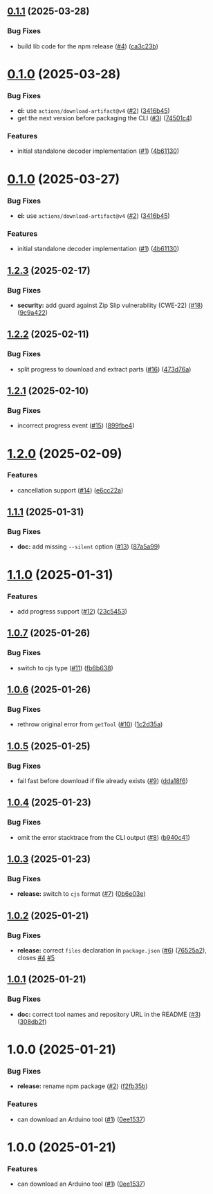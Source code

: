 ## [0.1.1](https://github.com/dankeboy36/trbr/compare/0.1.0...0.1.1) (2025-03-28)


### Bug Fixes

* build lib code for the npm release ([#4](https://github.com/dankeboy36/trbr/issues/4)) ([ca3c23b](https://github.com/dankeboy36/trbr/commit/ca3c23ba317a71303884292764bab710d5c20704))

# [0.1.0](https://github.com/dankeboy36/trbr/compare/0.0.1...0.1.0) (2025-03-28)


### Bug Fixes

* **ci:** use `actions/download-artifact@v4` ([#2](https://github.com/dankeboy36/trbr/issues/2)) ([3416b45](https://github.com/dankeboy36/trbr/commit/3416b45b8323e3c7fd043fb73fa8f02ad80dc0b5))
* get the next version before packaging the CLI ([#3](https://github.com/dankeboy36/trbr/issues/3)) ([74501c4](https://github.com/dankeboy36/trbr/commit/74501c4e162646f1d02e98e409374ab195389de4))


### Features

* initial standalone decoder implementation ([#1](https://github.com/dankeboy36/trbr/issues/1)) ([4b61130](https://github.com/dankeboy36/trbr/commit/4b61130bf2be506fa80fa1db7e3277ff449dbb56))

# [0.1.0](https://github.com/dankeboy36/trbr/compare/0.0.1...0.1.0) (2025-03-27)


### Bug Fixes

* **ci:** use `actions/download-artifact@v4` ([#2](https://github.com/dankeboy36/trbr/issues/2)) ([3416b45](https://github.com/dankeboy36/trbr/commit/3416b45b8323e3c7fd043fb73fa8f02ad80dc0b5))


### Features

* initial standalone decoder implementation ([#1](https://github.com/dankeboy36/trbr/issues/1)) ([4b61130](https://github.com/dankeboy36/trbr/commit/4b61130bf2be506fa80fa1db7e3277ff449dbb56))

## [1.2.3](https://github.com/dankeboy36/get-arduino-tools/compare/1.2.2...1.2.3) (2025-02-17)


### Bug Fixes

* **security:** add guard against Zip Slip vulnerability (CWE-22) ([#18](https://github.com/dankeboy36/get-arduino-tools/issues/18)) ([9c9a422](https://github.com/dankeboy36/get-arduino-tools/commit/9c9a422887648f37ff9c4a5b766c0d68bc59fe97))

## [1.2.2](https://github.com/dankeboy36/get-arduino-tools/compare/1.2.1...1.2.2) (2025-02-11)


### Bug Fixes

* split progress to download and extract parts ([#16](https://github.com/dankeboy36/get-arduino-tools/issues/16)) ([473d76a](https://github.com/dankeboy36/get-arduino-tools/commit/473d76a26b03547a873935044046e4e8e85315ea))

## [1.2.1](https://github.com/dankeboy36/get-arduino-tools/compare/1.2.0...1.2.1) (2025-02-10)


### Bug Fixes

* incorrect progress event ([#15](https://github.com/dankeboy36/get-arduino-tools/issues/15)) ([899fbe4](https://github.com/dankeboy36/get-arduino-tools/commit/899fbe445a9d834c9727ae18c58e22c4795a14c1))

# [1.2.0](https://github.com/dankeboy36/get-arduino-tools/compare/1.1.1...1.2.0) (2025-02-09)


### Features

* cancellation support ([#14](https://github.com/dankeboy36/get-arduino-tools/issues/14)) ([e6cc22a](https://github.com/dankeboy36/get-arduino-tools/commit/e6cc22a13f46daa07cc8ce57d6b62dbcc6ed679c))

## [1.1.1](https://github.com/dankeboy36/get-arduino-tools/compare/1.1.0...1.1.1) (2025-01-31)


### Bug Fixes

* **doc:** add missing `--silent` option ([#13](https://github.com/dankeboy36/get-arduino-tools/issues/13)) ([87a5a99](https://github.com/dankeboy36/get-arduino-tools/commit/87a5a9983813ff360efc08f34e1d62ae5c9c67ae))

# [1.1.0](https://github.com/dankeboy36/get-arduino-tools/compare/1.0.7...1.1.0) (2025-01-31)


### Features

* add progress support ([#12](https://github.com/dankeboy36/get-arduino-tools/issues/12)) ([23c5453](https://github.com/dankeboy36/get-arduino-tools/commit/23c5453f91f6a40cf391349423c2357f9d66a3be))

## [1.0.7](https://github.com/dankeboy36/get-arduino-tools/compare/1.0.6...1.0.7) (2025-01-26)


### Bug Fixes

* switch to cjs type ([#11](https://github.com/dankeboy36/get-arduino-tools/issues/11)) ([fb6b638](https://github.com/dankeboy36/get-arduino-tools/commit/fb6b6385ce249ccf3466969ffa3322b5e996066c))

## [1.0.6](https://github.com/dankeboy36/get-arduino-tools/compare/1.0.5...1.0.6) (2025-01-26)


### Bug Fixes

* rethrow original error from `getTool` ([#10](https://github.com/dankeboy36/get-arduino-tools/issues/10)) ([1c2d35a](https://github.com/dankeboy36/get-arduino-tools/commit/1c2d35a438e0cffe3b6e5cec5b94ad202d747fbb))

## [1.0.5](https://github.com/dankeboy36/get-arduino-tools/compare/1.0.4...1.0.5) (2025-01-25)


### Bug Fixes

* fail fast before download if file already exists ([#9](https://github.com/dankeboy36/get-arduino-tools/issues/9)) ([dda18f6](https://github.com/dankeboy36/get-arduino-tools/commit/dda18f65d52a9984468c4ff38f78bc2624d98d50))

## [1.0.4](https://github.com/dankeboy36/get-arduino-tools/compare/1.0.3...1.0.4) (2025-01-23)


### Bug Fixes

* omit the error stacktrace from the CLI output ([#8](https://github.com/dankeboy36/get-arduino-tools/issues/8)) ([b940c41](https://github.com/dankeboy36/get-arduino-tools/commit/b940c41f1b6fc09c040e5714b3a594ca4e0f412d))

## [1.0.3](https://github.com/dankeboy36/get-arduino-tools/compare/1.0.2...1.0.3) (2025-01-23)


### Bug Fixes

* **release:** switch to `cjs` format ([#7](https://github.com/dankeboy36/get-arduino-tools/issues/7)) ([0b6e03e](https://github.com/dankeboy36/get-arduino-tools/commit/0b6e03e28a0b5956006a8489d141d1806f00070d))

## [1.0.2](https://github.com/dankeboy36/get-arduino-tools/compare/1.0.1...1.0.2) (2025-01-21)


### Bug Fixes

* **release:** correct `files` declaration in `package.json` ([#6](https://github.com/dankeboy36/get-arduino-tools/issues/6)) ([76525a2](https://github.com/dankeboy36/get-arduino-tools/commit/76525a2f3087820fce26095c857ec5eab53066ea)), closes [#4](https://github.com/dankeboy36/get-arduino-tools/issues/4) [#5](https://github.com/dankeboy36/get-arduino-tools/issues/5)

## [1.0.1](https://github.com/dankeboy36/get-arduino-tools/compare/1.0.0...1.0.1) (2025-01-21)


### Bug Fixes

* **doc:** correct tool names and repository URL in the README ([#3](https://github.com/dankeboy36/get-arduino-tools/issues/3)) ([308db2f](https://github.com/dankeboy36/get-arduino-tools/commit/308db2f9ecf72dc94144a471840837900e72d764))

# 1.0.0 (2025-01-21)


### Bug Fixes

* **release:** rename npm package ([#2](https://github.com/dankeboy36/get-arduino-tools/issues/2)) ([f2fb35b](https://github.com/dankeboy36/get-arduino-tools/commit/f2fb35b8fa7916b624649c5926c09e79689eca0f))


### Features

* can download an Arduino tool ([#1](https://github.com/dankeboy36/get-arduino-tools/issues/1)) ([0ee1537](https://github.com/dankeboy36/get-arduino-tools/commit/0ee1537f28cc45c2539c01f0ccbb117085cd71b0))

# 1.0.0 (2025-01-21)


### Features

* can download an Arduino tool ([#1](https://github.com/dankeboy36/gat/issues/1)) ([0ee1537](https://github.com/dankeboy36/gat/commit/0ee1537f28cc45c2539c01f0ccbb117085cd71b0))
